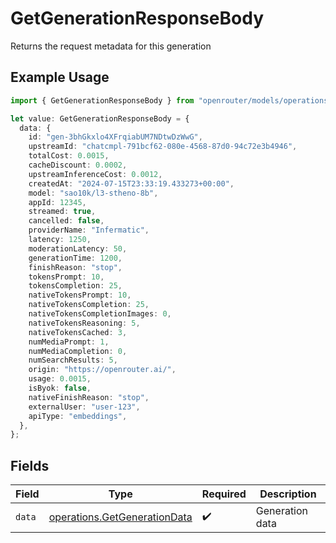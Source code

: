 # GetGenerationResponseBody

Returns the request metadata for this generation

## Example Usage

```typescript
import { GetGenerationResponseBody } from "openrouter/models/operations";

let value: GetGenerationResponseBody = {
  data: {
    id: "gen-3bhGkxlo4XFrqiabUM7NDtwDzWwG",
    upstreamId: "chatcmpl-791bcf62-080e-4568-87d0-94c72e3b4946",
    totalCost: 0.0015,
    cacheDiscount: 0.0002,
    upstreamInferenceCost: 0.0012,
    createdAt: "2024-07-15T23:33:19.433273+00:00",
    model: "sao10k/l3-stheno-8b",
    appId: 12345,
    streamed: true,
    cancelled: false,
    providerName: "Infermatic",
    latency: 1250,
    moderationLatency: 50,
    generationTime: 1200,
    finishReason: "stop",
    tokensPrompt: 10,
    tokensCompletion: 25,
    nativeTokensPrompt: 10,
    nativeTokensCompletion: 25,
    nativeTokensCompletionImages: 0,
    nativeTokensReasoning: 5,
    nativeTokensCached: 3,
    numMediaPrompt: 1,
    numMediaCompletion: 0,
    numSearchResults: 5,
    origin: "https://openrouter.ai/",
    usage: 0.0015,
    isByok: false,
    nativeFinishReason: "stop",
    externalUser: "user-123",
    apiType: "embeddings",
  },
};
```

## Fields

| Field                                                                        | Type                                                                         | Required                                                                     | Description                                                                  |
| ---------------------------------------------------------------------------- | ---------------------------------------------------------------------------- | ---------------------------------------------------------------------------- | ---------------------------------------------------------------------------- |
| `data`                                                                       | [operations.GetGenerationData](../../models/operations/getgenerationdata.md) | :heavy_check_mark:                                                           | Generation data                                                              |